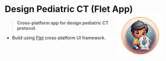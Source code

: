 # Design Pediatric CT (Flet App) <a href="https://github.com/Lightbridge-KS/PedDesign-flet"><img src="assets/icon.png" align="right" height="138" /></a>

> **Cross-platform app for design pediatric CT protocol.**

- Build using [Flet](https://flet.dev/) cross-platform UI framework.